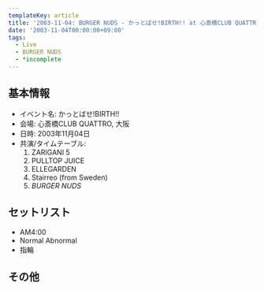 ```yaml
---
templateKey: article
title: '2003-11-04: BURGER NUDS - かっとばせ!BIRTH!! at 心斎橋CLUB QUATTRO'
date: '2003-11-04T00:00:00+09:00'
tags:
  - Live
  - BURGER NUDS
  - *incomplete
---
```

## 基本情報

* イベント名: かっとばせ!BIRTH!!
* 会場: 心斎橋CLUB QUATTRO, 大阪
* 日時: 2003年11月04日
* 共演/タイムテーブル:
  1. ZARIGANI 5
  1. PULLTOP JUICE
  1. ELLEGARDEN
  1. Stairreo (from Sweden)
  1. *BURGER NUDS*

## セットリスト

* AM4:00
* Normal Abnormal
* 指輪

## その他

